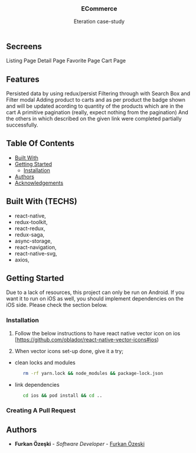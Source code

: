 <br/>
<p align="center">
  <h3 align="center">ECommerce</h3>

  <p align="center">
    Eteration case-study
    <br/>
    <br/>
  </p>
</p>


## Secreens
Listing Page
Detail Page
Favorite Page
Cart Page

## Features
Persisted data by using redux/persist
Filtering through with Search Box and Filter modal
Adding product to carts and as per product the badge shown and will be updated acording to quantity of the products which are in the cart
A primitive pagination (really, expect nothing from the pagination)
And the others in which described on the given link were completed partially successfully.

## Table Of Contents

* [Built With](#built-with)
* [Getting Started](#getting-started)
  * [Installation](#installation)
* [Authors](#authors)
* [Acknowledgements](#acknowledgements)

## Built With (TECHS)

- react-native,
- redux-toolkit,
- react-redux,
- redux-saga,
- async-storage,
- react-navigation,
- react-native-svg,
- axios,

## Getting Started

Due to a lack of resources, this project can only be run on Android. If you want it to run on iOS as well, you should implement dependencies on the iOS side. Please check the section below.

### Installation

1. Follow the below instructions to have react native vector icon on ios [https://github.com/oblador/react-native-vector-icons#ios)

2. When vector icons set-up done, give it a try;
* clean locks and modules
   ```sh
      rm -rf yarn.lock && node_modules && package-lock.json
    ```
* link dependencies

  ```sh
     cd ios && pod install && cd ..
    ```


### Creating A Pull Request



## Authors

* **Furkan Özeşki** - *Software Developer* - [Furkan Özeşki](https://github.com/furkanozeski) 

